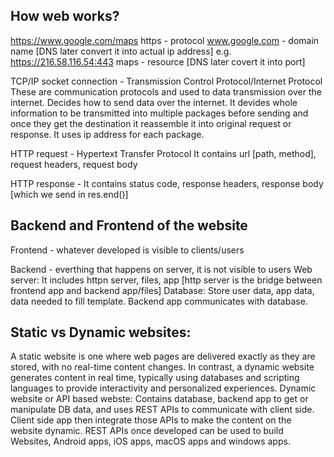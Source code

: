 ## How web works?

https://www.google.com/maps
https - protocol
www.google.com - domain name [DNS later convert it into actual ip address] e.g. https://216.58.116.54:443
maps - resource [DNS later covert it into port]

TCP/IP socket connection - Transmission Control Protocol/Internet Protocol
These are communication protocols and used to data transmission over the internet.
Decides how to send data over the internet. It devides whole information to be transmitted into multiple packages before sending and once they get the destination it reassemble it into original request or response. It uses ip address for each package.

HTTP request - Hypertext Transfer Protocol
It contains url [path, method], request headers, request body

HTTP response -
It contains status code, response headers, response body [which we send in res.end()]

## Backend and Frontend of the website

Frontend - whatever developed is visible to clients/users

Backend - everthing that happens on server, it is not visible to users
Web server: It includes httpn server, files, app [http server is the bridge between frontend app and backend app/files]
Database: Store user data, app data, data needed to fill template. Backend app communicates with database.

## Static vs Dynamic websites:

A static website is one where web pages are delivered exactly as they are stored, with no real-time content changes. In contrast, a dynamic website generates content in real time, typically using databases and scripting languages to provide interactivity and personalized experiences.
Dynamic website or API based webste: Contains database, backend app to get or manipulate DB data, and uses REST APIs to communicate with client side. Client side app then integrate those APIs to make the content on the website dynamic.
REST APIs once developed can be used to build Websites, Android apps, iOS apps, macOS apps and windows apps.
